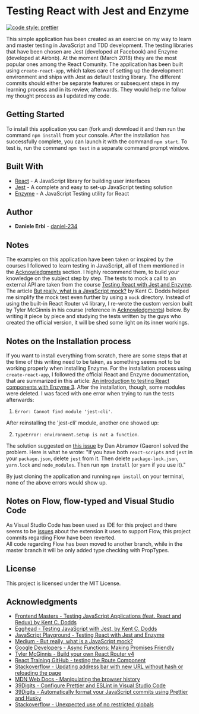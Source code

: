 # Testing React with Jest and Enzyme

[![code style: prettier](https://img.shields.io/badge/code_style-prettier-ff69b4.svg?style=flat-square)](https://github.com/prettier/prettier)

This simple application has been created as an exercise on my way to learn and master testing in JavaScript and TDD development.
The testing libraries that have been chosen are Jest (developed at Facebook) and Enzyme (developed at Airbnb). At the moment (March 2018) they are the most popular ones among the React Comunity.
The application has been built using `create-react-app`, which takes care of setting up the development environment and ships with Jest as default testing library.
The different commits should either be separate features or subsequent steps in my learning process and in its review, afterwards. They would help me follow my thought process as I updated my code.

## Getting Started

To install this application you can (fork and) download it and then run the command `npm install` from your console.
After the installation has successfully complete, you can launch it with the command `npm start`.
To test is, run the command `npm test` in a separate command prompt window.

## Built With

- [React](https://reactjs.org/) - A JavaScript library for building user interfaces
- [Jest](https://facebook.github.io/jest/) - A complete and easy to set-up JavaScript testing solution
- [Enzyme](http://airbnb.io/enzyme/) - A JavaScript Testing utility for React

## Author

- **Daniele Erbì** - [daniel-234](https://github.com/daniel-234)

## Notes

The examples on this application have been taken or inspired by the courses I followed to learn testing in JavaScript, all of them mentioned in the [Acknowledgments](#acknowledgments) section. I highly recommend them, to build your knowledge on the subject step by step.
The tests to mock a call to an external API are taken from the course [Testing React with Jest and Enzyme](https://javascriptplayground.com/testing-react-enzyme-jest/). The article [But really, what is a JavaScript mock?](https://blog.kentcdodds.com/but-really-what-is-a-javascript-mock-10d060966f7d) by Kent C. Dodds helped me simplify the mock test even further by using a `mock` directory.
Instead of using the built-in React Router v4 library, I re-wrote the custom version built by Tyler McGinnis in his course (reference in [Acknowledgments](#acknowledgments)) below. By writing it piece by piece and studying the tests written by the guys who created the official version, it will be shed some light on its inner workings.

## Notes on the Installation process

If you want to install everything from scratch, there are some steps that at the time of this writing need to be taken, as something seems not to be working properly when installing Enzyme.
For the installation process using `create-react-app`, I followed the official React and Enzyme documentation, that are summarized in this article: [An introduction to testing React components with Enzyme 3](https://javascriptplayground.com/introduction-to-react-tests-enzyme/).
After the installation, though, some modules were deleted. I was faced with one error when trying to run the tests afterwards:

1.  `Error: Cannot find module 'jest-cli'`.

After reinstalling the 'jest-cli' module, another one showed up:

2.  `TypeError: environment.setup is not a function`.

The solution suggested on [this issue](https://github.com/facebook/jest/issues/5119) by Dan Abramov (Gaeron) solved the problem.
Here is what he wrote: "If you have both `react-scripts` and `jest` in your `package.json`, delete `jest` from it. Then delete `package-lock.json`, `yarn.lock` and `node_modules`. Then run `npm install` (or `yarn` if you use it)."

By just cloning the application and running `npm install` on your terminal, none of the above errors would show up.

## Notes on Flow, flow-typed and Visual Studio Code

As Visual Studio Code has been used as IDE for this project and there seems to be [issues](https://github.com/flowtype/flow-for-vscode/issues/240) about the extension it uses to support Flow, this project commits regarding Flow have been reverted.   
All code regarding Flow has been moved to another branch, while in the master branch it will be only added type checking with PropTypes. 

## License

This project is licensed under the MIT License.

## Acknowledgments

- [Frontend Masters - Testing JavaScript Applications (feat. React and Redux) by Kent C. Dodds](https://frontendmasters.com/courses/testing-javascript/)
- [Egghead - Testing JavaScript with Jest, by Kent C. Dodds](https://egghead.io/playlists/testing-javascript-with-jest-a36c4074)
- [JavaScript Playground - Testing React with Jest and Enzyme](https://javascriptplayground.com/testing-react-enzyme-jest/)
- [Medium - But really, what is a JavaScript mock?](https://blog.kentcdodds.com/but-really-what-is-a-javascript-mock-10d060966f7d)
- [Google Developers - Async Functions: Making Promises Friendly](https://developers.google.com/web/fundamentals/primers/async-functions)
- [Tyler McGinnis - Build your own React Router v4](https://tylermcginnis.com/build-your-own-react-router-v4/)
- [React Training GitHub - testing the Route Component](https://github.com/ReactTraining/react-router/blob/master/packages/react-router/modules/__tests__/Route-test.js)
- [Stackoverflow - Updating address bar with new URL without hash or reloading the page](https://stackoverflow.com/questions/3338642/updating-address-bar-with-new-url-without-hash-or-reloading-the-page)
- [MDN Web Docs - Manipulating the browser history](<https://developer.mozilla.org/en-US/docs/Web/API/History_API#The_pushState()_method>)
- [39Digits - Configure Prettier and ESLint in Visual Studio Code](https://www.39digits.com/configure-prettier-and-eslint-in-visual-studio-code/)
- [39Digits - Automatically format your JavaScript commits using Prettier and Husky](https://www.39digits.com/automatically-format-your-javascript-commits-using-prettier-and-husky/)
- [Stackoverflow - Unexpected use of no restricted globals](https://stackoverflow.com/questions/50058258/unexpected-use-of-screen-no-restricted-globals-reactjs)